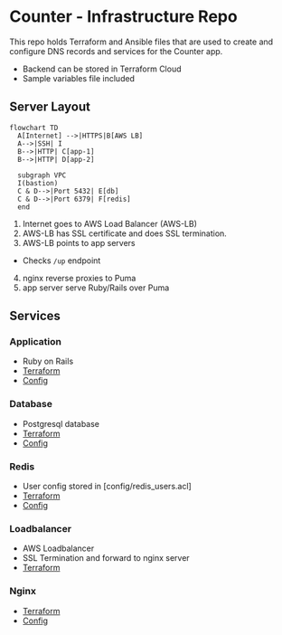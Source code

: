 # Counter - Infrastructure Repo

This repo holds Terraform and Ansible files that are used to create and configure DNS records and services for the Counter app.

* Backend can be stored in Terraform Cloud
* Sample variables file included

## Server Layout
```mermaid
flowchart TD
  A[Internet] -->|HTTPS|B[AWS LB]
  A-->|SSH| I
  B-->|HTTP| C[app-1]
  B-->|HTTP| D[app-2]
   
  subgraph VPC
  I(bastion)
  C & D-->|Port 5432| E[db]
  C & D-->|Port 6379| F[redis]
  end
```

1. Internet goes to AWS Load Balancer (AWS-LB)
2. AWS-LB has SSL certificate and does SSL termination.
3. AWS-LB points to app servers
  * Checks `/up` endpoint
4. nginx reverse proxies to Puma
5. app server serve Ruby/Rails over Puma


## Services
### Application
* Ruby on Rails
* [Terraform](webservers.tf)
* [Config](ansible/roles/app)

### Database
* Postgresql database
* [Terraform](databases.tf)
* [Config](ansible/roles/database)

### Redis
* User config stored in [config/redis_users.acl]
* [Terraform](webservers.tf)
* [Config](ansbile/roles/redis)

### Loadbalancer
* AWS Loadbalancer
* SSL Termination and forward to nginx server
* [Terraform](loadbalancer.tf)

### Nginx
* [Terraform](webservers.tf)
* [Config](ansible/roles/nginx)